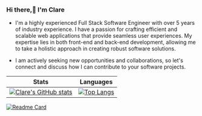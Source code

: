 ### Hi there,👋 I'm Clare 
  
- I'm a highly experienced Full Stack Software Engineer with over 5 years of industry experience. I have a passion for crafting efficient and scalable web applications that provide seamless user experiences. My expertise lies in both front-end and back-end development, allowing me to take a holistic approach in creating robust software solutions.

- I am actively seeking new opportunities and collaborations, so let's connect and discuss how I can contribute to your software projects.

<!-- [![Readme Card](https://github-readme-stats.vercel.app/api/pin/?username=devclarenjoki&repo=github-readme-stats)](https://github.com/anuraghazra/github-readme-stats) -->
Stats | Languages
:-:|:-:
 [![Clare's GitHub stats](https://github-readme-stats.vercel.app/api?username=devclarenjoki&show_icons=true&theme=radical&count_private=true&hide=issues,contribs)](https://github.com/anuraghazra/github-readme-stats) | [![Top Langs](https://github-readme-stats.vercel.app/api/top-langs/?username=devclarenjoki&hide_progress=true)](https://github.com/anuraghazra/github-readme-stats)

<!-- [![Clare's GitHub stats](https://github-readme-stats.vercel.app/api?username=devclarenjoki&show_icons=true&theme=radical&count_private=true&hide=issues,contribs)](https://github.com/anuraghazra/github-readme-stats) -->

[![Readme Card](https://github-readme-stats.vercel.app/api/pin/?username=devclarenjoki&repo=hera)](https://github.com/anuraghazra/github-readme-stats)


<!-- [![Harlok's wakatime stats](https://github-readme-stats.vercel.app/api/wakatime?username=devclarenjoki)](https://github.com/anuraghazra/github-readme-stats) -->






